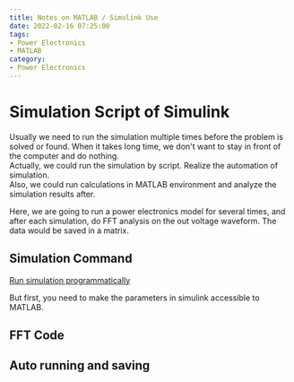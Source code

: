 ```yaml
---
title: Notes on MATLAB / Simulink Use
date: 2022-02-16 07:25:00
tags:
- Power Electronics
- MATLAB
category:
- Power Electronics
---
```


# Simulation Script of Simulink

Usually we need to run the simulation multiple times before the problem is solved or found. When it takes long time, we don't want to stay in front of the computer and do nothing. <br>
Actually, we could run the simulation by script. Realize the automation of simulation. <br>
Also, we could run calculations in MATLAB environment and analyze the simulation results after. 

Here, we are going to run a power electronics model for several times, and after each simulation, do FFT analysis on the out voltage waveform. The data would be saved in a matrix. 

## Simulation Command
[Run simulation programmatically](https://www.mathworks.com/help/simulink/ug/using-the-sim-command.html)

But first, you need to make the parameters in simulink accessible to MATLAB. 

## FFT Code


## Auto running and saving

